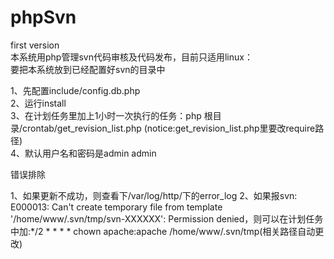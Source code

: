 # phpSvn
first version<br>
本系统用php管理svn代码审核及代码发布，目前只适用linux：<br>
要把本系统放到已经配置好svn的目录中<br>

1、先配置include/config.db.php<br>
2、运行install<br>
3、在计划任务里加上1小时一次执行的任务：php 根目录/crontab/get_revision_list.php (notice:get_revision_list.php里要改require路径)<br>
4、默认用户名和密码是admin admin<br>

错误排除

1、如果更新不成功，则查看下/var/log/http/下的error_log
2、如果报svn: E000013: Can't create temporary file from template '/home/www/.svn/tmp/svn-XXXXXX': Permission denied，则可以在计划任务中加:*/2 * * * * chown apache:apache /home/www/.svn/tmp(相关路径自动更改)
